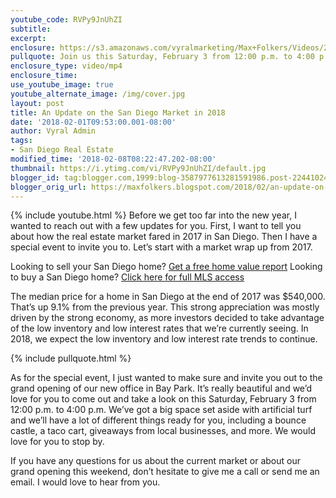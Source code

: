 ```yaml
---
youtube_code: RVPy9JnUhZI
subtitle:
excerpt:
enclosure: https://s3.amazonaws.com/vyralmarketing/Max+Folkers/Videos/2018/Join+Us+for+Our+Grand+Opening+-+San+Diego+Real+Estate+Agent.mp4
pullquote: Join us this Saturday, February 3 from 12:00 p.m. to 4:00 p.m.
enclosure_type: video/mp4
enclosure_time:
use_youtube_image: true
youtube_alternate_image: /img/cover.jpg
layout: post
title: An Update on the San Diego Market in 2018
date: '2018-02-01T09:53:00.001-08:00'
author: Vyral Admin
tags:
- San Diego Real Estate
modified_time: '2018-02-08T08:22:47.202-08:00'
thumbnail: https://i.ytimg.com/vi/RVPy9JnUhZI/default.jpg
blogger_id: tag:blogger.com,1999:blog-3587977613281591986.post-2244102437942834044
blogger_orig_url: https://maxfolkers.blogspot.com/2018/02/an-update-on-san-diego-market-in-2018.html
---
```

{% include youtube.html %}
Before we get too far into the new year, I wanted to reach out with a few updates for you. First, I want to tell you about how the real estate market fared in 2017 in San Diego. Then I have a special event to invite you to. Let’s start with a market wrap up from 2017.

<div class="post-cta">
Looking to sell your San Diego home? <a href="http://www.sandiegocityhomevalues.com/" target="_blank">Get a free home value report</a>
Looking to buy a San Diego home? <a href="http://maxfolkers.com/" target="_blank">Click here for full MLS access</a>
</div>

The median price for a home in San Diego at the end of 2017 was $540,000. That’s up 9.1% from the previous year. This strong appreciation was mostly driven by the strong economy, as more investors decided to take advantage of the low inventory and low interest rates that we’re currently seeing. In 2018, we expect the low inventory and low interest rate trends to continue.

{% include pullquote.html %}

As for the special event, I just wanted to make sure and invite you out to the grand opening of our new office in Bay Park. It’s really beautiful and we’d love for you to come out and take a look on this Saturday, February 3 from 12:00 p.m. to 4:00 p.m. We’ve got a big space set aside with artificial turf and we’ll have a lot of different things ready for you, including a bounce castle, a taco cart, giveaways from local businesses, and more. We would love for you to stop by.

If you have any questions for us about the current market or about our grand opening this weekend, don’t hesitate to give me a call or send me an email. I would love to hear from you.
